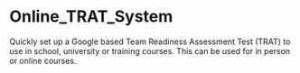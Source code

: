 # Online_TRAT_System
Quickly set up a Google based Team Readiness Assessment Test (TRAT) to use in school, university or training courses. This can be used for in person or online courses. 

